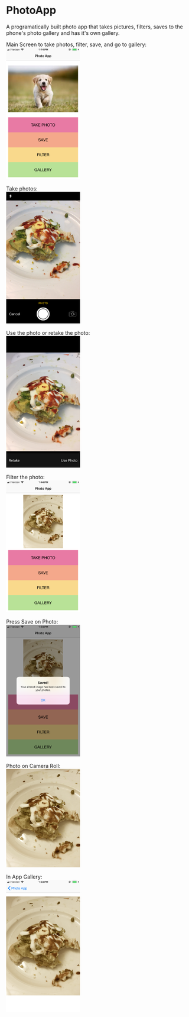 # PhotoApp

A programatically built photo app that takes pictures, filters, saves to the phone's photo gallery and has it's own gallery.

Main Screen to take photos, filter, save, and go to gallery:
<br><img src="photos/0MainScreen.PNG" alt="Main Screen" width="200">

Take photos:
<br><img src="photos/1GetPhoto.PNG" alt="Get Photo" width="200">

Use the photo or retake the photo:
<br><img src="photos/2RetakeOrKeepPhoto.PNG" alt="Retake Or Keep Photo" width="200">

Filter the photo:
<br><img src="photos/3FilterPhoto.PNG" alt="Filter Photo" width="200">

Press Save on Photo:
<br><img src="photos/4PressSavePhoto.PNG" alt="Save Photo to Camera Roll" width="200">

Photo on Camera Roll:
<br><img src="photos/5SavePhoto.JPG" alt="Photo Saved To Camera Roll" width="200">

In App Gallery:
<br><img src="photos/6GalleryOfPhotos.PNG" alt="In App Gallery" width="200">
